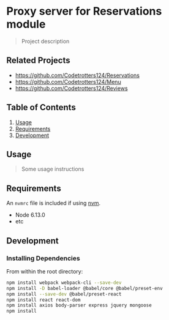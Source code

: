 # Proxy server for Reservations module

> Project description

## Related Projects

  - https://github.com/Codetrotters124/Reservations
  - https://github.com/Codetrotters124/Menu
  - https://github.com/Codetrotters124/Reviews

## Table of Contents

1. [Usage](#Usage)
1. [Requirements](#requirements)
1. [Development](#development)

## Usage

> Some usage instructions

## Requirements

An `nvmrc` file is included if using [nvm](https://github.com/creationix/nvm).

- Node 6.13.0
- etc

## Development

### Installing Dependencies

From within the root directory:

```sh
npm install webpack webpack-cli --save-dev
npm install -D babel-loader @babel/core @babel/preset-env
npm install --save-dev @babel/preset-react
npm install react react-dom
npm install axios body-parser express jquery mongoose
npm install
```
